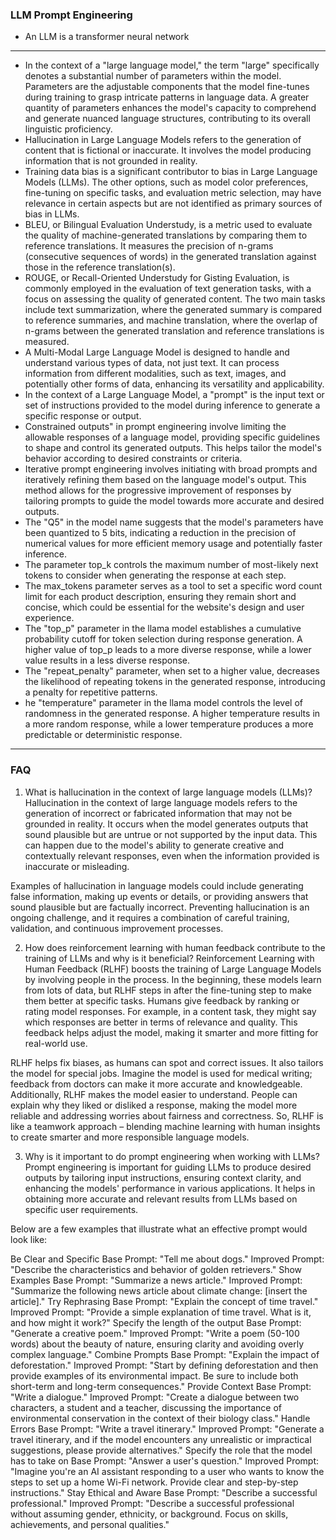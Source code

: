 ### LLM Prompt Engineering
* An LLM is a transformer neural network
---
- In the context of a "large language model," the term "large" specifically denotes a substantial number of parameters within the model. Parameters are the adjustable components that the model fine-tunes during training to grasp intricate patterns in language data. A greater quantity of parameters enhances the model's capacity to comprehend and generate nuanced language structures, contributing to its overall linguistic proficiency.
- Hallucination in Large Language Models refers to the generation of content that is fictional or inaccurate. It involves the model producing information that is not grounded in reality.
- Training data bias is a significant contributor to bias in Large Language Models (LLMs). The other options, such as model color preferences, fine-tuning on specific tasks, and evaluation metric selection, may have relevance in certain aspects but are not identified as primary sources of bias in LLMs.
- BLEU, or Bilingual Evaluation Understudy, is a metric used to evaluate the quality of machine-generated translations by comparing them to reference translations. It measures the precision of n-grams (consecutive sequences of words) in the generated translation against those in the reference translation(s).
- ROUGE, or Recall-Oriented Understudy for Gisting Evaluation, is commonly employed in the evaluation of text generation tasks, with a focus on assessing the quality of generated content. The two main tasks include text summarization, where the generated summary is compared to reference summaries, and machine translation, where the overlap of n-grams between the generated translation and reference translations is measured.
- A Multi-Modal Large Language Model is designed to handle and understand various types of data, not just text. It can process information from different modalities, such as text, images, and potentially other forms of data, enhancing its versatility and applicability.
- In the context of a Large Language Model, a "prompt" is the input text or set of instructions provided to the model during inference to generate a specific response or output.
- Constrained outputs" in prompt engineering involve limiting the allowable responses of a language model, providing specific guidelines to shape and control its generated outputs. This helps tailor the model's behavior according to desired constraints or criteria.
- Iterative prompt engineering involves initiating with broad prompts and iteratively refining them based on the language model's output. This method allows for the progressive improvement of responses by tailoring prompts to guide the model towards more accurate and desired outputs.
- The "Q5" in the model name suggests that the model's parameters have been quantized to 5 bits, indicating a reduction in the precision of numerical values for more efficient memory usage and potentially faster inference.
- The parameter top_k controls the maximum number of most-likely next tokens to consider when generating the response at each step.
- The max_tokens parameter serves as a tool to set a specific word count limit for each product description, ensuring they remain short and concise, which could be essential for the website's design and user experience.
- The "top_p" parameter in the llama model establishes a cumulative probability cutoff for token selection during response generation. A higher value of top_p leads to a more diverse response, while a lower value results in a less diverse response.
- The "repeat_penalty" parameter, when set to a higher value, decreases the likelihood of repeating tokens in the generated response, introducing a penalty for repetitive patterns.
- he "temperature" parameter in the llama model controls the level of randomness in the generated response. A higher temperature results in a more random response, while a lower temperature produces a more predictable or deterministic response.
---
### FAQ

1. What is hallucination in the context of large language models (LLMs)?
Hallucination in the context of large language models refers to the generation of incorrect or fabricated information that may not be grounded in reality. It occurs when the model generates outputs that sound plausible but are untrue or not supported by the input data. This can happen due to the model's ability to generate creative and contextually relevant responses, even when the information provided is inaccurate or misleading.

Examples of hallucination in language models could include generating false information, making up events or details, or providing answers that sound plausible but are factually incorrect. Preventing hallucination is an ongoing challenge, and it requires a combination of careful training, validation, and continuous improvement processes.

 

2. How does reinforcement learning with human feedback contribute to the training of LLMs and why is it beneficial?
Reinforcement Learning with Human Feedback (RLHF) boosts the training of Large Language Models by involving people in the process. In the beginning, these models learn from lots of data, but RLHF steps in after the fine-tuning step to make them better at specific tasks. Humans give feedback by ranking or rating model responses. For example, in a content task, they might say which responses are better in terms of relevance and quality. This feedback helps adjust the model, making it smarter and more fitting for real-world use.

RLHF helps fix biases, as humans can spot and correct issues. It also tailors the model for special jobs. Imagine the model is used for medical writing; feedback from doctors can make it more accurate and knowledgeable. Additionally, RLHF makes the model easier to understand. People can explain why they liked or disliked a response, making the model more reliable and addressing worries about fairness and correctness. So, RLHF is like a teamwork approach – blending machine learning with human insights to create smarter and more responsible language models.

 

3. Why is it important to do prompt engineering when working with LLMs?
Prompt engineering is important for guiding LLMs to produce desired outputs by tailoring input instructions, ensuring context clarity, and enhancing the models' performance in various applications. It helps in obtaining more accurate and relevant results from LLMs based on specific user requirements.

Below are a few examples that illustrate what an effective prompt would look like:

Be Clear and Specific
Base Prompt: "Tell me about dogs."
Improved Prompt: "Describe the characteristics and behavior of golden retrievers."
Show Examples
Base Prompt: "Summarize a news article."
Improved Prompt: "Summarize the following news article about climate change: [insert the article]."
Try Rephrasing
Base Prompt: "Explain the concept of time travel."
Improved Prompt: "Provide a simple explanation of time travel. What is it, and how might it work?"
Specify the length of the output
Base Prompt: "Generate a creative poem."
Improved Prompt: "Write a poem (50-100 words) about the beauty of nature, ensuring clarity and avoiding overly complex language."
Combine Prompts
Base Prompt: "Explain the impact of deforestation."
Improved Prompt: "Start by defining deforestation and then provide examples of its environmental impact. Be sure to include both short-term and long-term consequences."
Provide Context
Base Prompt: "Write a dialogue."
Improved Prompt: "Create a dialogue between two characters, a student and a teacher, discussing the importance of environmental conservation in the context of their biology class."
Handle Errors
Base Prompt: "Write a travel itinerary."
Improved Prompt: "Generate a travel itinerary, and if the model encounters any unrealistic or impractical suggestions, please provide alternatives."
Specify the role that the model has to take on
Base Prompt: "Answer a user's question."
Improved Prompt: "Imagine you're an AI assistant responding to a user who wants to know the steps to set up a home Wi-Fi network. Provide clear and step-by-step instructions."
Stay Ethical and Aware
Base Prompt: "Describe a successful professional."
Improved Prompt: "Describe a successful professional without assuming gender, ethnicity, or background. Focus on skills, achievements, and personal qualities."
